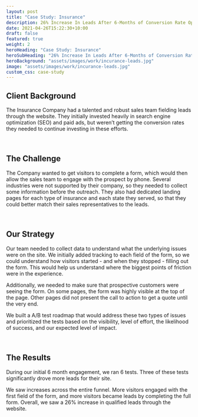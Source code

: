 ```yaml
---
layout: post
title: "Case Study: Insurance"
description: 26% Increase In Leads After 6-Months of Conversion Rate Optimization
date: 2021-04-26T15:22:30+10:00
draft: false
featured: true
weight: 2
heroHeading: "Case Study: Insurance"
heroSubHeading: "26% Increase In Leads After 6-Months of Conversion Rate Optimization"
heroBackground: "assets/images/work/incurance-leads.jpg"
image: "assets/images/work/incurance-leads.jpg"
custom_css: case-study
---
```


## Client Background

The Insurance Company had a talented and robust sales team fielding leads through the website. They initially invested heavily in search engine optimization (SEO) and paid ads, but weren’t getting the conversion rates they needed to continue investing in these efforts.

<br>

## The Challenge

The Company wanted to get visitors to complete a form, which would then allow the sales team to engage with the prospect by phone. Several industries were not supported by their company, so they needed to collect some information before the outreach. They also had dedicated landing pages for each type of insurance and each state they served, so that they could better match their sales representatives to the leads.

<br>

## Our Strategy

Our team needed to collect data to understand what the underlying issues were on the site. We initially added tracking to each field of the form, so we could understand how visitors started - and when they stopped - filling out the form. This would help us understand where the biggest points of friction were in the experience.

Additionally, we needed to make sure that prospective customers were seeing the form. On some pages, the form was highly visible at the top of the page. Other pages did not present the call to action to get a quote until the very end.

We built a A/B test roadmap that would address these two types of issues and prioritized the tests based on the visibility, level of effort, the likelihood of success, and our expected level of impact.

<br>

## The Results

During our initial 6 month engagement, we ran 6 tests. Three of these tests significantly drove more leads for their site.

We saw increases across the entire funnel. More visitors engaged with the first field of the form, and more visitors became leads by completing the full form. Overall, we saw a 26% increase in qualified leads through the website.
